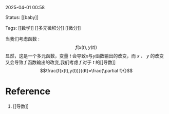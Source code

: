 2025-04-01  00:58

Status: [[baby]]

Tags: [[数学]]  [[多元微积分]]  [[微分]] 

当我们考虑函数 :$$ f(x(t),y(t))$$ 显然，这是一个多元函数，变量 $t$ 会导致$x$与$y$函数输出的改变，而 $x$ 、 $y$ 的改变又会导致 $f$ 函数输出的改变,我们考虑 $f$ 对于 $t$ 的[[导数]] $$\frac{f(x(t),y(t))}{dt}=\frac{\partial f}{}$$

# Reference
1. [[导数]]